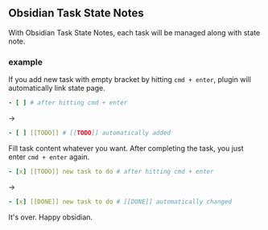 ## Obsidian Task State Notes

With Obsidian Task State Notes, each task will be managed along with state note.

### example 

If you add new task with empty bracket by hitting `cmd + enter`, plugin will automatically link state page.

```yml
- [ ] # after hitting cmd + enter
```

->

```yml
- [ ] [[TODO]] # [[TODO]] automatically added
```

Fill task content whatever you want. After completing the task, you just enter `cmd + enter` again.

```yml
- [x] [[TODO]] new task to do # after hitting cmd + enter
```

->

```yml
- [x] [[DONE]] new task to do # [[DONE]] automatically changed
```

It's over. Happy obsidian.